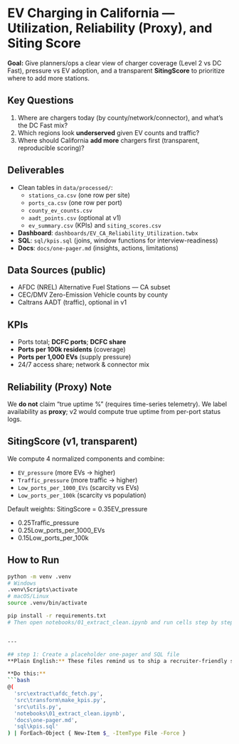 # EV Charging in California — Utilization, Reliability (Proxy), and Siting Score

**Goal:** Give planners/ops a clear view of charger coverage (Level 2 vs DC Fast), pressure vs EV adoption, and a transparent **SitingScore** to prioritize where to add more stations.

## Key Questions
1) Where are chargers today (by county/network/connector), and what’s the DC Fast mix?
2) Which regions look **underserved** given EV counts and traffic?
3) Where should California **add more** chargers first (transparent, reproducible scoring)?

## Deliverables
- Clean tables in `data/processed/`:
  - `stations_ca.csv` (one row per site)
  - `ports_ca.csv` (one row per port)
  - `county_ev_counts.csv`
  - `aadt_points.csv` (optional at v1)
  - `ev_summary.csv` (KPIs) and `siting_scores.csv`
- **Dashboard**: `dashboards/EV_CA_Reliability_Utilization.twbx`
- **SQL**: `sql/kpis.sql` (joins, window functions for interview-readiness)
- **Docs**: `docs/one-pager.md` (insights, actions, limitations)

## Data Sources (public)
- AFDC (NREL) Alternative Fuel Stations — CA subset
- CEC/DMV Zero-Emission Vehicle counts by county
- Caltrans AADT (traffic), optional in v1

## KPIs
- Ports total; **DCFC ports**; **DCFC share**
- **Ports per 100k residents** (coverage)
- **Ports per 1,000 EVs** (supply pressure)
- 24/7 access share; network & connector mix

## Reliability (Proxy) Note
We **do not** claim “true uptime %” (requires time-series telemetry). We label availability as **proxy**; v2 would compute true uptime from per-port status logs.

## SitingScore (v1, transparent)
We compute 4 normalized components and combine:
- `EV_pressure` (more EVs → higher)
- `Traffic_pressure` (more traffic → higher)
- `Low_ports_per_1000_EVs` (scarcity vs EVs)
- `Low_ports_per_100k` (scarcity vs population)

Default weights:
SitingScore = 0.35EV_pressure
+ 0.25Traffic_pressure
+ 0.25Low_ports_per_1000_EVs
+ 0.15Low_ports_per_100k


## How to Run
```bash
python -m venv .venv
# Windows
.venv\Scripts\activate
# macOS/Linux
source .venv/bin/activate

pip install -r requirements.txt
# Then open notebooks/01_extract_clean.ipynb and run cells step by step


---

## step 1: Create a placeholder one-pager and SQL file
**Plain English:** These files remind us to ship a recruiter-friendly summary and show off SQL skills.

**Do this:**
```bash
@(
  'src\extract\afdc_fetch.py',
  'src\transform\make_kpis.py',
  'src\utils.py',
  'notebooks\01_extract_clean.ipynb',
  'docs\one-pager.md',
  'sql\kpis.sql'
) | ForEach-Object { New-Item $_ -ItemType File -Force }

